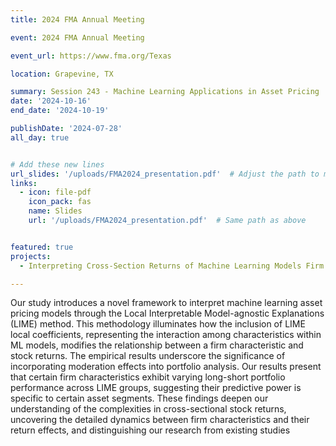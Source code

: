 ```yaml
---
title: 2024 FMA Annual Meeting

event: 2024 FMA Annual Meeting

event_url: https://www.fma.org/Texas

location: Grapevine, TX

summary: Session 243 - Machine Learning Applications in Asset Pricing
date: '2024-10-16'
end_date: '2024-10-19'

publishDate: '2024-07-28'
all_day: true


# Add these new lines
url_slides: '/uploads/FMA2024_presentation.pdf'  # Adjust the path to match your file name
links:
  - icon: file-pdf
    icon_pack: fas
    name: Slides
    url: '/uploads/FMA2024_presentation.pdf'  # Same path as above


featured: true
projects:
  - Interpreting Cross-Section Returns of Machine Learning Models Firm Characteristics and Moderation Effect through LIME

---
```

Our study introduces a novel framework to interpret machine learning asset pricing models through the Local Interpretable Model-agnostic Explanations (LIME) method. This methodology illuminates how the inclusion of LIME local coefficients, representing the interaction among characteristics within ML models, modifies the relationship between a firm characteristic and stock returns. The empirical results underscore the significance of incorporating moderation effects into portfolio analysis. Our results present that certain firm characteristics exhibit varying long-short portfolio performance across LIME groups, suggesting their predictive power is specific to certain asset segments. These findings deepen our understanding of the complexities in cross-sectional stock returns, uncovering the detailed dynamics between firm characteristics and their return effects, and distinguishing our research from existing studies